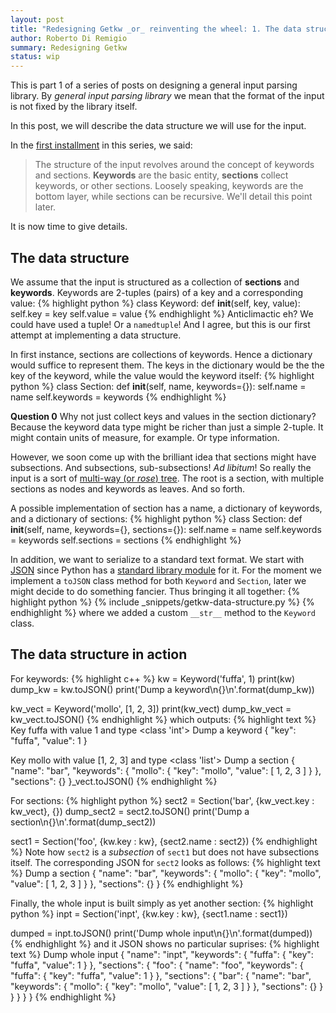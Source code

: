 ```yaml
---
layout: post
title: "Redesigning Getkw _or_ reinventing the wheel: 1. The data structure"
author: Roberto Di Remigio
summary: Redesigning Getkw
status: wip
---
```


This is part 1 of a series of posts on designing a general input parsing library.
By _general input parsing library_ we mean that the format of
the input is not fixed by the library itself. 

In this post, we will describe the data structure we will use for the input.

In the [first installment] in this series, we said:

> The structure of the input revolves around the concept of keywords and sections.
> **Keywords** are the basic entity, **sections** collect keywords, or other
> sections. Loosely speaking, keywords are the bottom layer, while sections can be
> recursive. We'll detail this point later.

It is now time to give details.

## The data structure

We assume that the input is structured as a collection of **sections** and **keywords**. 
Keywords are 2-tuples (pairs) of a key and a corresponding value:
{% highlight python %}
class Keyword:
    def __init__(self, key, value):
        self.key = key
        self.value = value
{% endhighlight %}
Anticlimactic eh? We could have used a tuple! Or a `namedtuple`! And I agree,
but this is our first attempt at implementing a data structure.

In first instance, sections are collections of keywords. Hence a dictionary
would suffice to represent them. The keys in the dictionary would be the the key of
the keyword, while the value would the keyword itself:
{% highlight python %}
class Section:
    def __init__(self, name, keywords={}):
        self.name = name
        self.keywords = keywords
{% endhighlight %}

**Question 0** Why not just collect keys and values in the section dictionary?
Because the keyword data type might be richer than just a simple 2-tuple. It
might contain units of measure, for example. Or type information.

However, we soon come up with the brilliant idea that sections might have subsections. And subsections, sub-subsections! _Ad libitum_!
So really the input is a sort of [multi-way (or _rose_) tree]. The root is a
section, with multiple sections as nodes and keywords as leaves. And so forth.

A possible implementation of section has a name, a dictionary of keywords, and a dictionary of sections:
{% highlight python %}
class Section:
    def __init__(self, name, keywords={}, sections={}):
        self.name = name
        self.keywords = keywords
        self.sections = sections
{% endhighlight %}

In addition, we want to serialize to a standard text format. We start with [JSON] since 
Python has a [standard library module] for it. For the moment we implement a
`toJSON` class method for both `Keyword` and `Section`, later we might decide to
do something fancier.
Thus bringing it all together:
{% highlight python %}
{% include _snippets/getkw-data-structure.py %}
{% endhighlight %}
where we added a custom `__str__` method to the `Keyword` class.

## The data structure in action

For keywords:
{% highlight c++ %}
kw = Keyword('fuffa', 1)
print(kw)
dump_kw = kw.toJSON()
print('Dump a keyword\n{}\n'.format(dump_kw))

kw_vect = Keyword('mollo', [1, 2, 3])
print(kw_vect)
dump_kw_vect = kw_vect.toJSON()
{% endhighlight %}
which outputs:
{% highlight text %}
Key fuffa with value 1 and type <class 'int'>
Dump a keyword
{
    "key": "fuffa",
    "value": 1
}

Key mollo with value [1, 2, 3] and type <class 'list'>
Dump a section
{
    "name": "bar",
    "keywords": {
        "mollo": {
            "key": "mollo",
            "value": [
                1,
                2,
                3
            ]
        }
    },
    "sections": {}
}_vect.toJSON()
{% endhighlight %}

For sections:
{% highlight python %}
sect2 = Section('bar', {kw_vect.key : kw_vect}, {})
dump_sect2 = sect2.toJSON()
print('Dump a section\n{}\n'.format(dump_sect2))

sect1 = Section('foo', {kw.key : kw}, {sect2.name : sect2})
{% endhighlight %}
Note how `sect2` is a _subsection_ of `sect1` but does not have subsections itself.
The corresponding JSON for `sect2` looks as follows:
{% highlight text %}
Dump a section
{
    "name": "bar",
    "keywords": {
        "mollo": {
            "key": "mollo",
            "value": [
                1,
                2,
                3
            ]
        }
    },
    "sections": {}
}
{% endhighlight %}

Finally, the whole input is built simply as yet another section:
{% highlight python %}
inpt = Section('inpt', {kw.key : kw}, {sect1.name : sect1})

dumped = inpt.toJSON()
print('Dump whole input\n{}\n'.format(dumped))
{% endhighlight %}
and it JSON shows no particular suprises:
{% highlight text %}
Dump whole input
{
    "name": "inpt",
    "keywords": {
        "fuffa": {
            "key": "fuffa",
            "value": 1
        }
    },
    "sections": {
        "foo": {
            "name": "foo",
            "keywords": {
                "fuffa": {
                    "key": "fuffa",
                    "value": 1
                }
            },
            "sections": {
                "bar": {
                    "name": "bar",
                    "keywords": {
                        "mollo": {
                            "key": "mollo",
                            "value": [
                                1,
                                2,
                                3
                            ]
                        }
                    },
                    "sections": {}
                }
            }
        }
    }
}
{% endhighlight %}

[first installment]: https://dev-cafe.github.io/2018/09/14/getkw-01/
[multi-way (or _rose_) tree]: https://en.wikipedia.org/wiki/Rose_tree
[JSON]: http://www.json.org/
[standard library module]: https://docs.python.org/3.5/library/json.html
